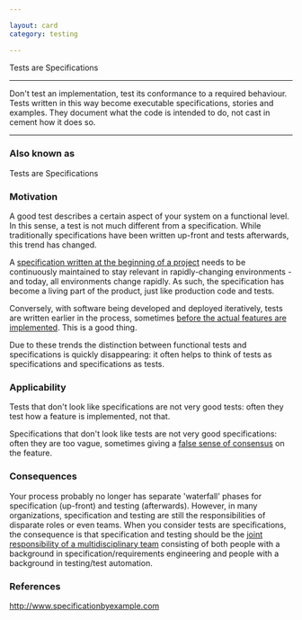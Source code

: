 ```yaml
---

layout: card
category: testing

---
```


Tests are Specifications

---

Don't test an implementation, test its conformance to a required behaviour.
Tests written in this way become executable specifications, stories and
examples. They document what the code is intended to do, not cast in cement how
it does so.

---

### Also known as

Tests are Specifications

### Motivation

A good test describes a certain aspect of your system on a functional level. In this sense, a test is not much different from a specification. While traditionally specifications have been written up-front and tests afterwards, this trend has changed.

A [specification written at the beginning of a project](acceptance-criteria) needs to be continuously maintained to stay relevant in rapidly-changing environments - and today, all environments change rapidly. As such, the specification has become a living part of the product, just like production code and tests.

Conversely, with software being developed and deployed iteratively, tests are written earlier in the process, sometimes [before the actual features are implemented](definition-of-ready). This is a good thing.

Due to these trends the distinction between functional tests and specifications is quickly disappearing: it often helps to think of tests as specifications and specifications as tests.

### Applicability

Tests that don't look like specifications are not very good tests: often they test how a feature is implemented, not that.

Specifications that don't look like tests are not very good specifications: often they are too vague, sometimes giving a [false sense of consensus](shared-design-understanding) on the feature.

### Consequences

Your process probably no longer has separate 'waterfall' phases for specification (up-front) and testing (afterwards). However, in many organizations, specification and testing are still the responsibilities of disparate roles or even teams. When you consider tests are specifications, the consequence is that specification and testing should be the [joint responsibility of a multidisciplinary team](testing-is-shared-responsibility) consisting of both people with a background in specification/requirements engineering and people with a background in testing/test automation.

### References

http://www.specificationbyexample.com


